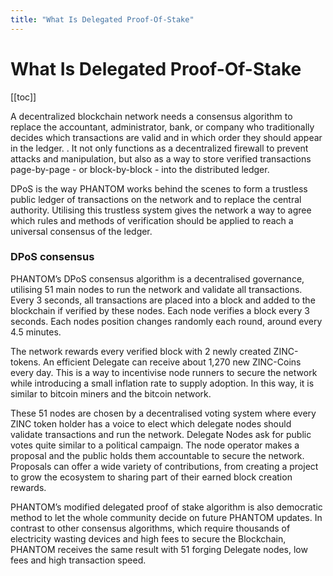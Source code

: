 ```yaml
---
title: "What Is Delegated Proof-Of-Stake"
---
```


# What Is Delegated Proof-Of-Stake


[[toc]]

A decentralized blockchain network needs a consensus algorithm to replace the accountant, administrator, bank, or company who traditionally decides which transactions are valid and in which order they should appear in the ledger. . It not only functions as a decentralized firewall to prevent attacks and manipulation, but also as a way to store verified transactions page-by-page - or block-by-block - into the distributed ledger.

DPoS is the way PHANTOM works behind the scenes to form a trustless public ledger of transactions on the network and to replace the central authority. Utilising this trustless system gives the network a way to agree which rules and methods of verification should be applied to reach a universal consensus of the ledger.

### DPoS consensus

PHANTOM’s DPoS consensus algorithm is a decentralised governance, utilising 51 main nodes to run the network and validate all transactions. Every 3 seconds, all transactions are placed into a block and added to the blockchain if verified by these nodes. Each node verifies a block every 3 seconds. Each nodes position changes randomly each round, around every 4.5 minutes.

The network rewards every verified block with 2 newly created ZINC-tokens. An efficient Delegate can receive about 1,270 new ZINC-Coins every day. This is a way to incentivise node runners to secure the network while introducing a small inflation rate to supply adoption. In this way, it is similar to bitcoin miners and the bitcoin network.

These 51 nodes are chosen by a decentralised voting system where every ZINC token holder has a voice to elect which delegate nodes should validate transactions and run the network. Delegate Nodes ask for public votes quite similar to a political campaign. The node operator makes a proposal and the public holds them accountable to secure the network. Proposals can offer a wide variety of contributions, from creating a project to grow the ecosystem to sharing part of their earned block creation rewards.

PHANTOM’s modified delegated proof of stake algorithm is also democratic method to let the whole community decide on future PHANTOM updates. In contrast to other consensus algorithms, which require thousands of electricity wasting devices and high fees to secure the Blockchain, PHANTOM receives the same result with 51 forging Delegate nodes, low fees and high transaction speed.

